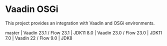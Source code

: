 # Vaadin OSGi

This project provides an integration with Vaadin and OSGi environments.

master | Vaadin 23.1 / Flow 23.1 | JDK11
8.0    | Vaadin 23.0 / Flow 23.0 | JDK11
7.0    | Vaadin 22 / Flow 9.0  | JDK8
